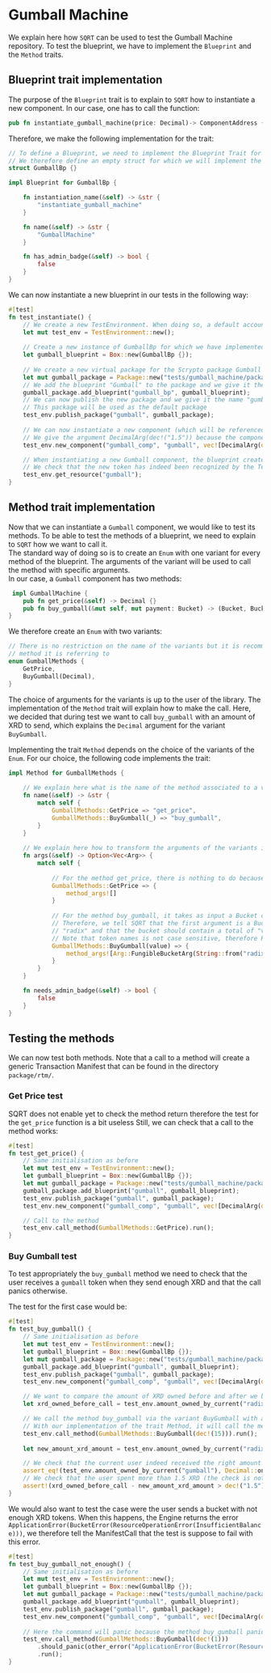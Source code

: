 # Gumball Machine

We explain here how `SQRT` can be used to test the Gumball Machine repository.
To test the blueprint, we have to implement the `Blueprint` and the `Method` traits.

## Blueprint trait implementation

The purpose of the `Blueprint` trait is to explain to `SQRT` how to instantiate a new component.
In our case, one has to call the function:

```Rust
pub fn instantiate_gumball_machine(price: Decimal)-> ComponentAddress {}
```
Therefore, we make the following implementation for the trait:

```Rust
// To define a Blueprint, we need to implement the Blueprint Trait for some object.
// We therefore define an empty struct for which we will implement the Blueprint Trait.
struct GumballBp {}

impl Blueprint for GumballBp {

    fn instantiation_name(&self) -> &str {
        "instantiate_gumball_machine"
    }

    fn name(&self) -> &str {
        "GumballMachine"
    }

    fn has_admin_badge(&self) -> bool {
        false
    }
}
```

We can now instantiate a new blueprint in our tests in the following way:
```Rust
#[test]
fn test_instantiate() {
    // We create a new TestEnvironment. When doing so, a default account is created and is referenced by "default"
    let mut test_env = TestEnvironment::new();
    
    // Create a new instance of GumballBp for which we have implemented the Blueprint trait
    let gumball_blueprint = Box::new(GumballBp {});
    
    // We create a new virtual package for the Scrypto package Gumball
    let mut gumball_package = Package::new("tests/gumball_machine/package");
    // We add the blueprint "Gumball" to the package and we give it the name "gumball_bp" so that we can find it later
    gumball_package.add_blueprint("gumball_bp", gumball_blueprint);
    // We can now publish the new package and we give it the name "gumball_pkg" so that we can find it easily later
    // This package will be used as the default package
    test_env.publish_package("gumball", gumball_package);
    
    // We can now instantiate a new component (which will be referenced as "gumball_comp")
    // We give the argument DecimalArg(dec!("1.5")) because the component needs a Decimal price for the gumballs
    test_env.new_component("gumball_comp", "gumball", vec![DecimalArg(dec!("1.5"))]);

    // When instantiating a new Gumball component, the blueprint creates a new token called "gumball"
    // We check that the new token has indeed been recognized by the TestEnvironment
    test_env.get_resource("gumball");
}
```

## Method trait implementation

Now that we can instantiate a `Gumball` component, we would like to test its methods.
To be able to test the methods of a blueprint, we need to explain to `SQRT` how we want to call it.  
The standard way of doing so is to create an `Enum` with one variant for every method of the blueprint. The arguments of 
the variant will be used to call the method with specific arguments.  
In our case, a `Gumball` component has two methods:
```Rust
 impl GumballMachine {
    pub fn get_price(&self) -> Decimal {}
    pub fn buy_gumball(&mut self, mut payment: Bucket) -> (Bucket, Bucket) {}
}
```

We therefore create an `Enum` with two variants:
```Rust
// There is no restriction on the name of the variants but it is recommended to use a name close to the name of the
// method it is referring to
enum GumballMethods {
    GetPrice,
    BuyGumball(Decimal),
}
```
The choice of arguments for the variants is up to the user of the library. The implementation of the `Method` trait will
explain how to make the call. Here, we decided that during test we want to call `buy_gumball` with an amount of XRD to 
send, which explains the `Decimal` argument for the variant `BuyGumball`. 

Implementing the trait `Method` depends on the choice of the variants of the `Enum`. For our choice, the following code 
implements the trait:
```Rust
impl Method for GumballMethods {
    
    // We explain here what is the name of the method associated to a variant
    fn name(&self) -> &str {
        match self {
            GumballMethods::GetPrice => "get_price",
            GumballMethods::BuyGumball(_) => "buy_gumball",
        }
    }
    
    // We explain here how to transform the arguments of the variants into proper arguments
    fn args(&self) -> Option<Vec<Arg>> {
        match self {
            
            // For the method get_price, there is nothing to do because the method does not take any argument
            GumballMethods::GetPrice => {
                method_args![]
            }
            
            // For the method buy_gumball, it takes as input a Bucket containing XRD tokens
            // Therefore, we tell SQRT that the first argument is a Bucket containing Fungible tokens with the name 
            // "radix" and that the bucket should contain a total of "value" of them.
            // Note that token names is not case sensitive, therefore RaDix would have worked too.
            GumballMethods::BuyGumball(value) => {
                method_args![Arg::FungibleBucketArg(String::from("radix"), value.clone())]
            }
        }
    }

    fn needs_admin_badge(&self) -> bool {
        false
    }
}
```

## Testing the methods

We can now test both methods. Note that a call to a method will create a generic Transaction Manifest that can be found
in the directory `package/rtm/`.

### Get Price test
SQRT does not enable yet to check the method return therefore the test for the `get_price` function is a bit useless
Still, we can check that a call to the method works:
```Rust
#[test]
fn test_get_price() {
    // Same initialisation as before
    let mut test_env = TestEnvironment::new();
    let gumball_blueprint = Box::new(GumballBp {});
    let mut gumball_package = Package::new("tests/gumball_machine/package");
    gumball_package.add_blueprint("gumball", gumball_blueprint);
    test_env.publish_package("gumball", gumball_package);
    test_env.new_component("gumball_comp", "gumball", vec![DecimalArg(dec!("1.5"))]);

    // Call to the method
    test_env.call_method(GumballMethods::GetPrice).run();
}
```

### Buy Gumball test
To test appropriately the `buy_gumball` method we need to check that the user receives a `gumball` token
when they send enough XRD and that the call panics otherwise.  

The test for the first case would be:
```Rust
#[test]
fn test_buy_gumball() {
    // Same initialisation as before
    let mut test_env = TestEnvironment::new();
    let gumball_blueprint = Box::new(GumballBp {});
    let mut gumball_package = Package::new("tests/gumball_machine/package");
    gumball_package.add_blueprint("gumball", gumball_blueprint);
    test_env.publish_package("gumball", gumball_package);
    test_env.new_component("gumball_comp", "gumball", vec![DecimalArg(dec!("1.5"))]);

    // We want to compare the amount of XRD owned before and after we buy a gumball
    let xrd_owned_before_call = test_env.amount_owned_by_current("radix");

    // We call the method buy_gumball via the variant BuyGumball with argument dec!(15)
    // With our implementation of the trait Method, it will call the method buy_gumball with a Bucket containing 15 XRD.
    test_env.call_method(GumballMethods::BuyGumball(dec!(15))).run();
    
    let new_amount_xrd_amount = test_env.amount_owned_by_current("radix");

    // We check that the current user indeed received the right amount of gumball tokens
    assert_eq!(test_env.amount_owned_by_current("gumball"), Decimal::one());
    // We check that the user spent more than 1.5 XRD (the check is not very precise because we don't know the gas fees)
    assert!(xrd_owned_before_call - new_amount_xrd_amount > dec!("1.5"));
}
```


We would also want to test the case were the user sends a bucket with not enough XRD tokens. When this happens, the Engine
returns the error `ApplicationError(BucketError(ResourceOperationError(InsufficientBalance)))`, we therefore tell the 
ManifestCall that the test is suppose to fail with this error.
```Rust
#[test]
fn test_buy_gumball_not_enough() {
    // Same initialisation as before
    let mut test_env = TestEnvironment::new();
    let gumball_blueprint = Box::new(GumballBp {});
    let mut gumball_package = Package::new("tests/gumball_machine/package");
    gumball_package.add_blueprint("gumball", gumball_blueprint);
    test_env.publish_package("gumball", gumball_package);
    test_env.new_component("gumball_comp", "gumball", vec![DecimalArg(dec!("1.5"))]);
    
    // Here the command will panic because the method buy_gumball panics when the user does not send enough tokens
    test_env.call_method(GumballMethods::BuyGumball(dec!(1)))
        .should_panic(other_error("ApplicationError(BucketError(ResourceOperationError(InsufficientBalance)))"))
        .run();
}
```





